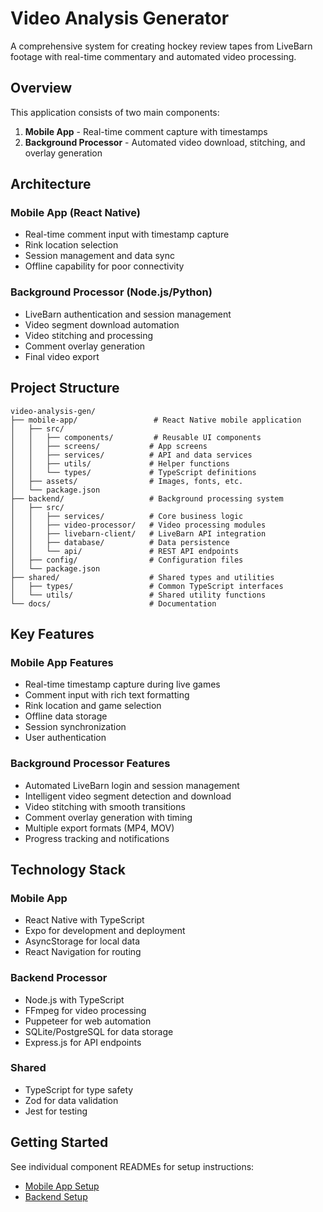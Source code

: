 # Video Analysis Generator

A comprehensive system for creating hockey review tapes from LiveBarn footage with real-time commentary and automated video processing.

## Overview

This application consists of two main components:

1. **Mobile App** - Real-time comment capture with timestamps
2. **Background Processor** - Automated video download, stitching, and overlay generation

## Architecture

### Mobile App (React Native)
- Real-time comment input with timestamp capture
- Rink location selection
- Session management and data sync
- Offline capability for poor connectivity

### Background Processor (Node.js/Python)
- LiveBarn authentication and session management
- Video segment download automation
- Video stitching and processing
- Comment overlay generation
- Final video export

## Project Structure

```
video-analysis-gen/
├── mobile-app/                 # React Native mobile application
│   ├── src/
│   │   ├── components/         # Reusable UI components
│   │   ├── screens/           # App screens
│   │   ├── services/          # API and data services
│   │   ├── utils/             # Helper functions
│   │   └── types/             # TypeScript definitions
│   ├── assets/                # Images, fonts, etc.
│   └── package.json
├── backend/                   # Background processing system
│   ├── src/
│   │   ├── services/          # Core business logic
│   │   ├── video-processor/   # Video processing modules
│   │   ├── livebarn-client/   # LiveBarn API integration
│   │   ├── database/          # Data persistence
│   │   └── api/               # REST API endpoints
│   ├── config/                # Configuration files
│   └── package.json
├── shared/                    # Shared types and utilities
│   ├── types/                 # Common TypeScript interfaces
│   └── utils/                 # Shared utility functions
└── docs/                      # Documentation
```

## Key Features

### Mobile App Features
- Real-time timestamp capture during live games
- Comment input with rich text formatting
- Rink location and game selection
- Offline data storage
- Session synchronization
- User authentication

### Background Processor Features
- Automated LiveBarn login and session management
- Intelligent video segment detection and download
- Video stitching with smooth transitions
- Comment overlay generation with timing
- Multiple export formats (MP4, MOV)
- Progress tracking and notifications

## Technology Stack

### Mobile App
- React Native with TypeScript
- Expo for development and deployment
- AsyncStorage for local data
- React Navigation for routing

### Backend Processor
- Node.js with TypeScript
- FFmpeg for video processing
- Puppeteer for web automation
- SQLite/PostgreSQL for data storage
- Express.js for API endpoints

### Shared
- TypeScript for type safety
- Zod for data validation
- Jest for testing

## Getting Started

See individual component READMEs for setup instructions:
- [Mobile App Setup](./mobile-app/README.md)
- [Backend Setup](./backend/README.md)
